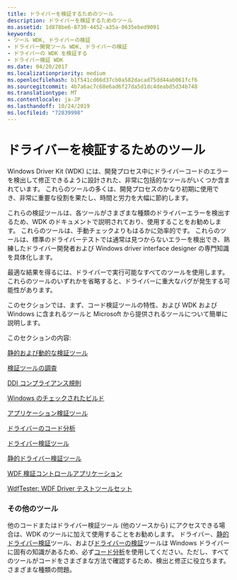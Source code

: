 ```yaml
---
title: ドライバーを検証するためのツール
description: ドライバーを検証するためのツール
ms.assetid: 1d878be6-8730-4452-a35a-0635ebed9091
keywords:
- ツール WDK, ドライバーの検証
- ドライバー開発ツール WDK, ドライバーの検証
- ドライバーの WDK を検証する
- ドライバー検証 WDK
ms.date: 04/20/2017
ms.localizationpriority: medium
ms.openlocfilehash: b1f541cd66d37cb0a582dacad75dd44ab061fcf6
ms.sourcegitcommit: 4b7a6ac7c68e6ad6f27da5d1dc4deabd5d34b748
ms.translationtype: MT
ms.contentlocale: ja-JP
ms.lasthandoff: 10/24/2019
ms.locfileid: "72839998"
---
```

# <a name="tools-for-verifying-drivers"></a>ドライバーを検証するためのツール

Windows Driver Kit (WDK) には、開発プロセス中にドライバーコードのエラーを検出して修正できるように設計された、非常に包括的なツールがいくつか含まれています。 これらのツールの多くは、開発プロセスのかなり初期に使用でき、非常に重要な役割を果たし、時間と労力を大幅に節約します。

これらの検証ツールは、各ツールがさまざまな種類のドライバーエラーを検出するため、WDK のドキュメントで説明されており、使用することをお勧めします。 これらのツールは、手動チェックよりもはるかに効率的です。 これらのツールは、標準のドライバーテストでは通常は見つからないエラーを検出でき、熟練したドライバー開発者および Windows driver interface designer の専門知識を具体化します。

最適な結果を得るには、ドライバーで実行可能なすべてのツールを使用します。 これらのツールのいずれかを省略すると、ドライバーに重大なバグが発生する可能性があります。

このセクションでは、まず、コード検証ツールの特性、および WDK および Windows に含まれるツールと Microsoft から提供されるツールについて簡単に説明します。

このセクションの内容:

[静的および動的な検証ツール](static-and-dynamic-verification-tools.md)

[検証ツールの調査](survey-of-verification-tools.md)

[DDI コンプライアンス規則](https://docs.microsoft.com/windows-hardware/drivers/ddi/index)

[Windows のチェックされたビルド](checked-build-of-windows.md)

[アプリケーション検証ツール](application-verifier.md)

[ドライバーのコード分析](code-analysis-for-drivers.md)

[ドライバー検証ツール](driver-verifier.md)

[静的ドライバー検証ツール](static-driver-verifier.md)

[WDF 検証コントロールアプリケーション](wdf-verifier-control-application.md)

[WdfTester: WDF Driver テストツールセット](wdftester--wdf-driver-testing-toolset.md)

### <a name="span-idother_toolsspanspan-idother_toolsspanother-tools"></a><span id="other_tools"></span><span id="OTHER_TOOLS"></span>その他のツール

他のコードまたはドライバー検証ツール (他のソースから) にアクセスできる場合は、WDK のツールに加えて使用することをお勧めします。 ドライバー、[静的ドライバー検証](static-driver-verifier.md)ツール、および[ドライバーの検証](driver-verifier.md)ツールは Windows ドライバーに固有の知識があるため、必ず[コード分析](code-analysis-for-drivers.md)を使用してください。ただし、すべてのツールがコードをさまざまな方法で確認するため、検出と修正に役立ちます。さまざまな種類の問題。
